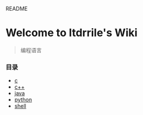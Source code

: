 README

# Welcome to Itdrrile's Wiki

> 编程语言

### 目录

- [c](/tmp/.mount_JoplinMwDPSC/resources/app.asar/c.md "c.md")
- [c++](/tmp/.mount_JoplinMwDPSC/resources/app.asar/c++.md "c++.md")
- [java](/tmp/.mount_JoplinMwDPSC/resources/app.asar/java.md "java.md")
- [python](/tmp/.mount_JoplinMwDPSC/resources/app.asar/python.md "python.md")
- [shell](/tmp/.mount_JoplinMwDPSC/resources/app.asar/shell.md "shell.md")